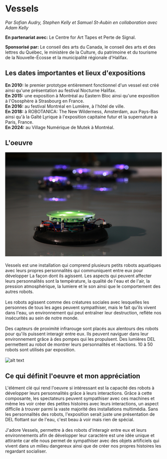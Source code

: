 # Vessels
*Par Sofian Audry, Stephen Kelly et Samuel St-Aubin en collaboration avec Adam Kelly*

**En partenariat avec:**
Le Centre for Art Tapes et Perte de Signal.

**Sponsorisé par:**
Le conseil des arts du Canada, le conseil des arts et des lettres du Québec, le ministère de la Culture, du patrimoine et du tourisme de la Nouvelle-Écosse et la municipalité régionale d'Halifax.

## Les dates importantes et lieux d'expositions

**En 2010:** le premier prototype entièrement fonctionnel d'un vessel est créé ainsi qu'une présentation au festival Nocturne Halifax. <br>
**En 2015:** une exposition à Montréal au Eastern Bloc ainsi qu'une exposition à l'Ososphère à Strasbourg en France. <br>
**En 2016:** au festival Montréal en Lumière, à l'hôtel de ville. <br>
**En 2018:** à ROBOTANICA: The New Wilderness, Amsterdam, aux Pays-Bas ainsi qu'à la Gaîté Lyrique à l'exposition capitaine futur et la supernature à Paris, France. <br>
**En 2024:** au Village Numérique de Mutek à Montréal.

## L'oeuvre

![alt text](image.png)
<br>
<br>
Vessels est une installation qui comprend plusieurs petits robots aquatiques avec leurs propres personnalités qui communiquent entre eux pour développer La façon dont ils agissent. Les aspects qui peuvent affecter leurs personnalités sont la température, la qualité de l'eau et de l'air, la pression atmosphérique, la lumiere et le son ainsi que le comportement des autres robots.
<br>
<br>
Les robots agissent comme des créatures sociales avec lesquelles les personnes de tous les ages peuvent sympathiser, mais le fait qu'ils vivent dans l'eau, un environnement qui peut entraîner leur destruction, reflète nos insécurités au sein de notre monde.
<br>
<br>
Des capteurs de proximité infrarouge sont placés aux alentours des robots pour qu'ils puissent interagir entre eux. Ils peuvent naviguer dans leur environnement grâce à des pompes qui les propulsent. Des lumières DEL permettent au robot de montrer leurs personnalités et réactions. 10 à 50 robots sont utilisés par exposition.
<br>
<br>
![alt text](image-1.png)

## Ce qui définit l'oeuvre et mon appréciation

L'élément clé qui rend l'oeuvre si intéressant est la capacité des robots à développer leurs personnalités grâce à leurs interactions. Grâce à cette composante, les spectateurs peuvent sympathiser avec ces machines et même les voir créer des petites histoires avec leurs interactions, un aspect difficile à trouver parmi la vaste majorité des installations multimédia. Sans les personnalités des robots, l'exposition serait juste une présentation de DEL flottant sur de l'eau, c'est beau à voir mais rien de spécial.
<br>
<br>
J'adore Vessels, permettre à des robots d'interagir entre eux et leurs environnements afin de développer leur caractère est une idée unique et attirante car elle nous permet de sympathiser avec des objets artificiels qui vivent dans un milieu dangereux ainsi que de créer nos propres histoires les regardant socialiser.